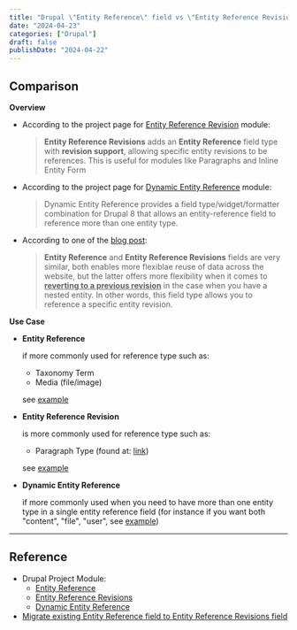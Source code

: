 ```yaml
---
title: "Drupal \"Entity Reference\" field vs \"Entity Reference Revision\" field vs \"Dynamic Entity Reference\""
date: "2024-04-23"
categories: ["Drupal"]
draft: false
publishDate: "2024-04-22"
---
```




## Comparison

**Overview**

-   According to the project page for [Entity Reference Revision](https://www.drupal.org/project/entity_reference_revisions) module:

    >   **Entity Reference Revisions** adds an **Entity Reference** field type with **revision support**, allowing specific entity revisions to be references. This is useful for modules like Paragraphs and Inline Entity Form

-   According to the project page for [Dynamic Entity Reference](https://www.drupal.org/project/dynamic_entity_reference) module: 

    >   Dynamic Entity Reference provides a field type/widget/formatter combination for Drupal 8 that allows an entity-reference field to reference more than one entity type.

-   According to one of the [blog post](https://gorannikolovski.com/blog/migrate-existing-entity-reference-field-entity-reference-revisions-field#:~:text=Entity%20Reference%20and%20Entity%20Reference,reference%20a%20specific%20entity%20revision.):

    >    **Entity Reference** and **Entity Reference Revisions** fields are very similar, both enables more flexiblae reuse of data across the website, but the latter offers more flexibility when it comes to **<u>reverting to a previous revision</u>** in the case when you have a nested entity. In other words, this field type allows you to reference a specific entity revision.

**Use Case**

-   **Entity Reference**

    if more commonly used for reference type such as:

    -   Taxonomy Term
    -   Media (file/image)

    see [example](2024-04-23T090655.jpg)

-   **Entity Reference Revision**

    is more commonly used for reference type such as:

    -   Paragraph Type (found at: [link](https://www.drupal.org/project/paragraphs))

    see [example](2024-04-23T090655.jpg)

-   **Dynamic Entity Reference**

    if more commonly used when you need to have more than one entity type in a single entity reference field (for instance if you want both "content", "file", "user", see [example](Screen%20Shot%202014-06-11%20at%208.00.21%20am.png))









---


## Reference
- Drupal Project Module:
    - [Entity Reference](https://www.drupal.org/project/entityreference)
    - [Entity Reference Revisions](https://www.drupal.org/project/entity_reference_revisions)
    - [Dynamic Entity Reference](https://www.drupal.org/project/dynamic_entity_reference)
- [Migrate existing Entity Reference field to Entity Reference Revisions field](https://gorannikolovski.com/blog/migrate-existing-entity-reference-field-entity-reference-revisions-field#:~:text=Entity%20Reference%20and%20Entity%20Reference,reference%20a%20specific%20entity%20revision.)